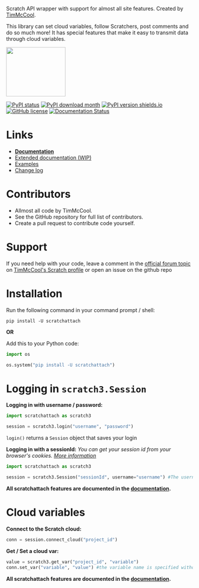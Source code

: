 Scratch API wrapper with support for almost all site features. Created by [TimMcCool](https://scratch.mit.edu/users/TimMcCool/).

This library can set cloud variables, follow Scratchers, post comments and do so much more! It has special features that make it easy to transmit data through cloud variables.

<p align="left">
  <img width="160" height="133" src="https://github.com/TimMcCool/scratchattach/blob/main/logos/logo_dark_transparent_eyes.svg">
</p>

[![PyPI status](https://img.shields.io/pypi/status/scratchattach.svg)](https://pypi.python.org/pypi/scratchattach/)
[![PyPI download month](https://img.shields.io/pypi/dm/scratchattach.svg)](https://pypi.python.org/pypi/scratchattach/)
[![PyPI version shields.io](https://img.shields.io/pypi/v/scratchattach.svg)](https://pypi.python.org/pypi/scratchattach/)
[![GitHub license](https://badgen.net/github/license/TimMcCool/scratchattach)](https://github.com/TimMcCool/scratchattach/blob/master/LICENSE)
[![Documentation Status](https://readthedocs.org/projects/scratchattach/badge/?version=latest)](https://scratchattach.readthedocs.io/en/latest/?badge=latest)

# Links

- **[Documentation](https://github.com/TimMcCool/scratchattach/wiki)**
- [Extended documentation (WIP)](https://scratchattach.readthedocs.io/en/latest/)
- [Examples](https://github.com/TimMcCool/scratchattach/wiki/Examples)
- [Change log](https://github.com/TimMcCool/scratchattach/blob/main/CHANGELOG.md)

# Contributors

- Allmost all code by TimMcCool.
- See the GitHub repository for full list of contributors.
- Create a pull request to contribute code yourself.

# Support

If you need help with your code, leave a comment in the [official forum topic](https://scratch.mit.edu/discuss/topic/603418/
) on [TimMcCool's Scratch
profile](https://scratch.mit.edu/users/TimMcCool/) or open an issue on the github repo

# Installation

Run the following command in your command prompt
/ shell:
```
pip install -U scratchattach
```

**OR**

Add this to your Python code:
```python
import os

os.system("pip install -U scratchattach")
```

# Logging in  `scratch3.Session`

**Logging in with username / password:**

```python
import scratchattach as scratch3

session = scratch3.login("username", "password")
```

`login()` returns a `Session` object that saves your login

**Logging in with a sessionId:**
*You can get your session id from your browser's cookies. [More information](https://github.com/TimMcCool/scratchattach/wiki/Get-your-session-id)*

```python
import scratchattach as scratch3

session = scratch3.Session("sessionId", username="username") #The username field is case sensitive
```

**All scratchattach features are documented in the [documentation](https://github.com/TimMcCool/scratchattach/wiki#logging-in).**

# Cloud variables

**Connect to the Scratch cloud:**

```python
conn = session.connect_cloud("project_id")
```

**Get / Set a cloud var:**

```python
value = scratch3.get_var("project_id", "variable")
conn.set_var("variable", "value") #the variable name is specified without the cloud emoji
```

**All scratchattach features are documented in the [documentation](https://github.com/TimMcCool/scratchattach/wiki/#cloud-variables).**
